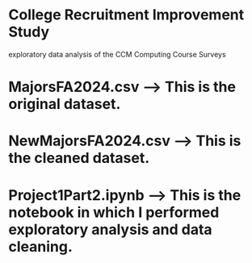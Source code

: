 # College Recruitment Improvement Study
 exploratory data analysis of the CCM Computing Course Surveys
# MajorsFA2024.csv --> This is the original dataset.
# NewMajorsFA2024.csv --> This is the cleaned dataset.
# Project1Part2.ipynb --> This is the notebook in which I performed exploratory analysis and data cleaning.
